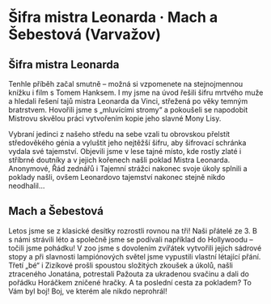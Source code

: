 
# Šifra mistra Leonarda · Mach a Šebestová (Varvažov)

## Šifra mistra Leonarda

Tenhle příběh začal smutně – možná si vzpomenete na stejnojmennou knížku i film s Tomem Hanksem. I my jsme na úvod řešili šifru mrtvého muže a hledali řešení tajů mistra Leonarda da Vinci, střežená po věky temným bratrstvem. Hovořili jsme s „mluvícími stromy“ a pokoušeli se napodobit Mistrovu skvělou práci vytvořením kopie jeho slavné Mony Lisy.

Vybraní jedinci z našeho středu na sebe vzali tu obrovskou přelstít středověkého génia a vyluštit jeho nejtěžší šifru, aby šifrovací schránka vydala své tajemství. Objevili jsme v lese tajné místo, kde rostly zlaté i stříbrné doutníky a v jejich kořenech našli poklad Mistra Leonarda. Anonymové, Řád zednářů i Tajemní strážci nakonec svoje úkoly splnili a poklady našli, ovšem Leonardovo tajemství nakonec stejně nikdo neodhalil…

## Mach a Šebestová

Letos jsme se z klasické desítky rozrostli rovnou na tři! Naši přátelé ze 3. B s námi strávili léto a společně jsme se podívali například do Hollywoodu – točili jsme pohádku! V zoo jsme s dovolením zvířátek vytvořili jejich sádrové stopy a při slavnosti lampiónových světel jsme vypustili vlastní létající přání. Třetí „bé“ i Zizíkové prošli spoustou složitých zkoušek a úkolů, našli ztraceného Jonatána, potrestali Pažouta za ukradenou svačinu a dali do pořádku Horáčkem zničené hračky. A ta poslední cesta za pokladem? To Vám byl boj! Boj, ve kterém ale nikdo neprohrál!
